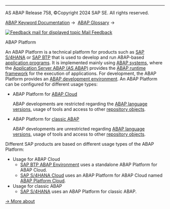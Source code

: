   

* * *

AS ABAP Release 758, ©Copyright 2024 SAP SE. All rights reserved.

[ABAP Keyword Documentation](javascript:call_link\('abenabap.htm'\)) →  [ABAP Glossary](javascript:call_link\('abenabap_glossary.htm'\)) → 

 [![](Mail.gif?object=Mail.gif "Feedback mail for displayed topic") Mail Feedback](mailto:f1_help@sap.com?subject=Feedback%20on%20ABAP%20Documentation&body=Document:%20ABAP%20Platform%2C%20ABENABAP_PLATFORM_GLOSRY%2C%20758%0D%0A%0D%0AError:%0D%0A%0D%0A%0D%0A%0D%0ASuggestion%20for%20improvement:)

ABAP Platform

An ABAP Platform is a technical platform for products such as [SAP S/4HANA](javascript:call_link\('abensap_s4hana_glosry.htm'\) "Glossary Entry") or [SAP BTP](javascript:call_link\('abensap_btp_glosry.htm'\) "Glossary Entry") that is used to develop and run ABAP-based [application programs](javascript:call_link\('abenapplication_program_glosry.htm'\) "Glossary Entry"). It is implemented mainly using [ABAP systems](javascript:call_link\('abenabap_system_glosry.htm'\) "Glossary Entry"), where the [Application Server ABAP (AS ABAP)](javascript:call_link\('abenas_abap_glosry.htm'\) "Glossary Entry") provides the [ABAP runtime framework](javascript:call_link\('abenabap_runtime_frmwk_glosry.htm'\) "Glossary Entry") for the execution of applications. For development, the ABAP Platform provides an [ABAP development environment](javascript:call_link\('abenabap_dev_envir_glosry.htm'\) "Glossary Entry"). An ABAP Platform can be configured for different usage types:

-   ABAP Platform for [ABAP Cloud](javascript:call_link\('abenabap_cloud_glosry.htm'\) "Glossary Entry")
    
    ABAP developments are restricted regarding the [ABAP language versions](javascript:call_link\('abenabap_version_glosry.htm'\) "Glossary Entry"), usage of tools and access to other [repository objects](javascript:call_link\('abenrepository_object_glosry.htm'\) "Glossary Entry").
    
-   ABAP Platform for [classic ABAP](javascript:call_link\('abenclassic_abap_glosry.htm'\) "Glossary Entry")
    
    ABAP developments are unrestricted regarding [ABAP language versions](javascript:call_link\('abenabap_version_glosry.htm'\) "Glossary Entry"), usage of tools and access to other [repository objects](javascript:call_link\('abenrepository_object_glosry.htm'\) "Glossary Entry").
    

Different SAP products are based on different usage types of the ABAP Platform:

-   Usage for ABAP Cloud
    -   [SAP BTP ABAP Environment](javascript:call_link\('abensap_btp_abap_env_glosry.htm'\) "Glossary Entry") uses a standalone ABAP Platform for ABAP Cloud.
    -   [SAP S/4HANA Cloud](javascript:call_link\('abensap_s4hana_cloud_glosry.htm'\) "Glossary Entry") uses an ABAP Platform for ABAP Cloud named [ABAP Platform Cloud](javascript:call_link\('abenabap_platform_cloud_glosry.htm'\) "Glossary Entry").
-   Usage for classic ABAP
    -   [SAP S/4HANA](javascript:call_link\('abensap_s4hana_glosry.htm'\) "Glossary Entry") uses an ABAP Platform for classic ABAP.

[→ More about](javascript:call_link\('abenabap_platform.htm'\))